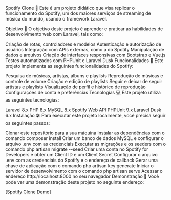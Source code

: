 Spotify Clone 🎵
Este é um projeto didático que visa replicar o funcionamento do Spotify, um dos maiores serviços de streaming de música do mundo, usando o framework Laravel.

Objetivo 🎯
O objetivo deste projeto é aprender e praticar as habilidades de desenvolvimento web com Laravel, tais como:

Criação de rotas, controladores e modelos
Autenticação e autorização de usuários
Integração com APIs externas, como a do Spotify
Manipulação de dados e arquivos
Criação de interfaces responsivas com Bootstrap e Vue.js
Testes automatizados com PHPUnit e Laravel Dusk
Funcionalidades 🎁
Este projeto implementa as seguintes funcionalidades do Spotify:

Pesquisa de músicas, artistas, álbuns e playlists
Reprodução de músicas e controle de volume
Criação e edição de playlists
Seguir e deixar de seguir artistas e playlists
Visualização de perfil e histórico de reprodução
Configurações de conta e preferências
Tecnologias 💻
Este projeto utiliza as seguintes tecnologias:

Laravel 8.x
PHP 8.x
MySQL 8.x
Spotify Web API
PHPUnit 9.x
Laravel Dusk 6.x
Instalação 🛠️
Para executar este projeto localmente, você precisa seguir os seguintes passos:

Clonar este repositório para a sua máquina
Instalar as dependências com o comando composer install
Criar um banco de dados MySQL e configurar o arquivo .env com as credenciais
Executar as migrações e os seeders com o comando php artisan migrate --seed
Criar uma conta no Spotify for Developers e obter um Client ID e um Client Secret
Configurar o arquivo .env com as credenciais do Spotify e o endereço de callback
Gerar uma chave de aplicação com o comando php artisan key:generate
Iniciar o servidor de desenvolvimento com o comando php artisan serve
Acessar o endereço http://localhost:8000 no seu navegador
Demonstração 🎥
Você pode ver uma demonstração deste projeto no seguinte endereço:

[Spotify Clone Demo]
 
 

